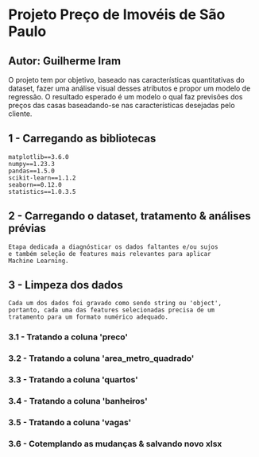 # Projeto Preço de Imovéis de São Paulo

## Autor: Guilherme Iram

O projeto tem por objetivo, baseado nas características quantitativas do dataset, fazer uma análise visual desses atributos e propor um modelo de regressão.
O resultado esperado é um modelo o qual faz previsões dos preços das casas baseadando-se nas características desejadas pelo cliente.

## 1 - Carregando as bibliotecas
   
    matplotlib==3.6.0
    numpy==1.23.3
    pandas==1.5.0
    scikit-learn==1.1.2
    seaborn==0.12.0
    statistics==1.0.3.5

## 2 - Carregando o dataset, tratamento & análises prévias
    
    Etapa dedicada a diagnósticar os dados faltantes e/ou sujos 
    e também seleção de features mais relevantes para aplicar 
    Machine Learning. 

## 3 - Limpeza dos dados
    
    Cada um dos dados foi gravado como sendo string ou 'object',
    portanto, cada uma das features selecionadas precisa de um 
    tratamento para um formato numérico adequado.

### 3.1 - Tratando a coluna 'preco'
### 3.2 - Tratando a coluna 'area_metro_quadrado'
### 3.3 - Tratando a coluna 'quartos'
### 3.4 - Tratando a coluna 'banheiros'
### 3.5 - Tratando a coluna 'vagas'
### 3.6 - Cotemplando as mudanças & salvando novo xlsx


